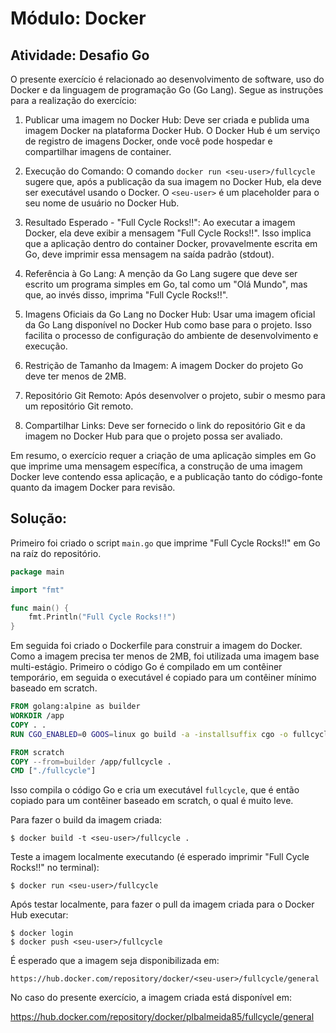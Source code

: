 # Módulo: Docker
## Atividade: Desafio Go

O presente exercício é relacionado ao desenvolvimento de software, uso do Docker e da linguagem de programação Go (Go Lang). Segue as instruções para a realização do exercício:

1. Publicar uma imagem no Docker Hub: Deve ser criada e publida uma imagem Docker na plataforma Docker Hub. O Docker Hub é um serviço de registro de imagens Docker, onde você pode hospedar e compartilhar imagens de container.

2. Execução do Comando: O comando `docker run <seu-user>/fullcycle` sugere que, após a publicação da sua imagem no Docker Hub, ela deve ser executável usando o Docker. O `<seu-user>` é um placeholder para o seu nome de usuário no Docker Hub.

3. Resultado Esperado - "Full Cycle Rocks!!": Ao executar a imagem Docker, ela deve exibir a mensagem "Full Cycle Rocks!!". Isso implica que a aplicação dentro do container Docker, provavelmente escrita em Go, deve imprimir essa mensagem na saída padrão (stdout).

4. Referência à Go Lang: A menção da Go Lang sugere que deve ser escrito um programa simples em Go, tal como um "Olá Mundo", mas que, ao invés disso, imprima "Full Cycle Rocks!!".

5. Imagens Oficiais da Go Lang no Docker Hub: Usar uma imagem oficial da Go Lang disponível no Docker Hub como base para o projeto. Isso facilita o processo de configuração do ambiente de desenvolvimento e execução.

6. Restrição de Tamanho da Imagem: A imagem Docker do projeto Go deve ter menos de 2MB.

7. Repositório Git Remoto: Após desenvolver o projeto, subir o mesmo para um repositório Git remoto.

8. Compartilhar Links: Deve ser fornecido o link do repositório Git e da imagem no Docker Hub para que o projeto possa ser avaliado.

Em resumo, o exercício requer a criação de uma aplicação simples em Go que imprime uma mensagem específica, a construção de uma imagem Docker leve contendo essa aplicação, e a publicação tanto do código-fonte quanto da imagem Docker para revisão.

## Solução:

Primeiro foi criado o script `main.go` que imprime "Full Cycle Rocks!!" em Go na raíz do repositório.

```go
package main

import "fmt"

func main() {
    fmt.Println("Full Cycle Rocks!!")
}
```

Em seguida foi criado o Dockerfile para construir a imagem do Docker. Como a imagem precisa ter menos de 2MB, foi utilizada uma imagem base multi-estágio. Primeiro o código Go é compilado em um contêiner temporário, em seguida o executável é copiado para um contêiner mínimo baseado em scratch.

```Dockerfile
FROM golang:alpine as builder
WORKDIR /app
COPY . .
RUN CGO_ENABLED=0 GOOS=linux go build -a -installsuffix cgo -o fullcycle .

FROM scratch
COPY --from=builder /app/fullcycle .
CMD ["./fullcycle"]
```
Isso compila o código Go e cria um executável `fullcycle`, que é então copiado para um contêiner baseado em scratch, o qual é muito leve.

Para fazer o build da imagem criada:

```shell
$ docker build -t <seu-user>/fullcycle .
```

Teste a imagem localmente executando (é esperado imprimir "Full Cycle Rocks!!" no terminal):

```shell
$ docker run <seu-user>/fullcycle
```

Após testar localmente, para fazer o pull da imagem criada para o Docker Hub executar:

```shell
$ docker login
$ docker push <seu-user>/fullcycle
```

É esperado que a imagem seja disponibilizada em:

```
https://hub.docker.com/repository/docker/<seu-user>/fullcycle/general
```

No caso do presente exercício, a imagem criada está disponível em: 

https://hub.docker.com/repository/docker/plbalmeida85/fullcycle/general
